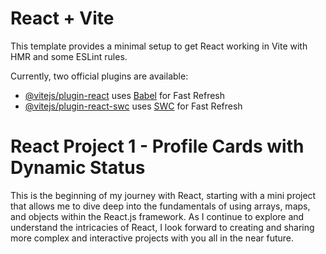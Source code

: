 # React + Vite

This template provides a minimal setup to get React working in Vite with HMR and some ESLint rules.

Currently, two official plugins are available:

- [@vitejs/plugin-react](https://github.com/vitejs/vite-plugin-react/blob/main/packages/plugin-react/README.md) uses [Babel](https://babeljs.io/) for Fast Refresh
- [@vitejs/plugin-react-swc](https://github.com/vitejs/vite-plugin-react-swc) uses [SWC](https://swc.rs/) for Fast Refresh


# React Project 1 - Profile Cards with Dynamic Status
This is the beginning of my journey with React, starting with a mini project that allows me to dive deep into the fundamentals of using arrays, maps, and objects within the React.js framework. As I continue to explore and understand the intricacies of React, I look forward to creating and sharing more complex and interactive projects with you all in the near future.

